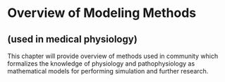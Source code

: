 # Overview of Modeling Methods 
##  (used in medical physiology)

This chapter will provide overview of methods used in community which formalizes the knowledge of physiology and pathophysiology as mathematical models for performing simulation and further research. 
